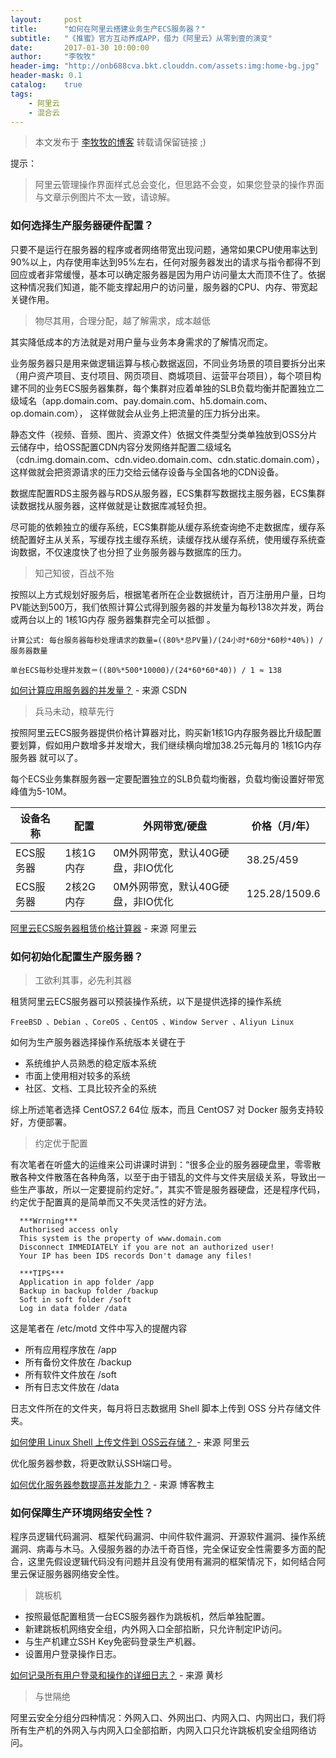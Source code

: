 ```yaml
---
layout:     post
title:      "如何在阿里云搭建业务生产ECS服务器？"
subtitle:   "《推蜜》官方互动养成APP，借力《阿里云》从零到壹的演变"
date:       2017-01-30 10:00:00
author:     "李牧牧"
header-img: "http://onb688cva.bkt.clouddn.com/assets:img:home-bg.jpg"
header-mask: 0.1
catalog:    true
tags:
    - 阿里云
    - 混合云
---
```


> 本文发布于 [李牧牧的博客](http://limumu.me) 转载请保留链接 ;)

  



提示：

> 阿里云管理操作界面样式总会变化，但思路不会变，如果您登录的操作界面与文章示例图片不太一致，请谅解。





### 如何选择生产服务器硬件配置？

只要不是运行在服务器的程序或者网络带宽出现问题，通常如果CPU使用率达到90%以上，内存使用率达到95%左右，任何对服务器发出的请求与指令都得不到回应或者非常缓慢，基本可以确定服务器是因为用户访问量太大而顶不住了。依据这种情况我们知道，能不能支撑起用户的访问量，服务器的CPU、内存、带宽起关键作用。



> 物尽其用，合理分配，越了解需求，成本越低

其实降低成本的方法就是对用户量与业务本身需求的了解情况而定。

业务服务器只是用来做逻辑运算与核心数据返回，不同业务场景的项目要拆分出来（用户资产项目、支付项目、网页项目、商城项目、运营平台项目），每个项目构建不同的业务ECS服务器集群，每个集群对应着单独的SLB负载均衡并配置独立二级域名（app.domain.com、pay.domain.com、h5.domain.com、op.domain.com）， 这样做就会从业务上把流量的压力拆分出来。

静态文件（视频、音频、图片、资源文件）依据文件类型分类单独放到OSS分片云储存中，给OSS配置CDN内容分发网络并配置二级域名（cdn.img.domain.com、cdn.video.domain.com、cdn.static.domain.com），这样做就会把资源请求的压力交给云储存设备与全国各地的CDN设备。

数据库配置RDS主服务器与RDS从服务器，ECS集群写数据找主服务器，ECS集群读数据找从服务器，这样做就是让数据库减轻负担。

尽可能的依赖独立的缓存系统，ECS集群能从缓存系统查询绝不走数据库，缓存系统配置好主从关系，写缓存找主缓存系统，读缓存找从缓存系统，使用缓存系统查询数据，不仅速度快了也分担了业务服务器与数据库的压力。



> 知己知彼，百战不殆

按照以上方式规划好服务后，根据笔者所在企业数据统计，百万注册用户量，日均PV能达到500万，我们依照计算公式得到服务器的并发量为每秒138次并发，两台或两台以上的 1核1G内存 服务器集群完全可以抵御 。

```
计算公式: 每台服务器每秒处理请求的数量=((80%*总PV量)/(24小时*60分*60秒*40%)) / 服务器数量
```

```
单台ECS每秒处理并发数＝((80%*500*10000)/(24*60*60*40)) / 1 ≈ 138 
```

[如何计算应用服务器的并发量？](http://blog.csdn.net/zhang_xiao8wan8/article/details/45814985 "如何计算应用服务器的并发量？")  - 来源 CSDN



> 兵马未动，粮草先行

按照阿里云ECS服务器提供价格计算器对比，购买新1核1G内存服务器比升级配置要划算，假如用户数增多并发增大，我们继续横向增加38.25元每月的 1核1G内存服务器 就可以了。

每个ECS业务集群服务器一定要配置独立的SLB负载均衡器，负载均衡设置好带宽峰值为5-10M。


| 设备名称   | 配置     | 外网带宽/硬盘              | 价格（月/年）       |
| ------ | ------ | -------------------- | ------------- |
| ECS服务器 | 1核1G内存 | 0M外网带宽，默认40G硬盘，非IO优化 | 38.25/459     |
| ECS服务器 | 2核2G内存 | 0M外网带宽，默认40G硬盘，非IO优化 | 125.28/1509.6 |

[阿里云ECS服务器租赁价格计算器](https://www.aliyun.com/price/product#/ecs/calculator "阿里云ECS服务器租赁价格计算器")  - 来源 阿里云





### 如何初始化配置生产服务器？

> 工欲利其事，必先利其器

租赁阿里云ECS服务器可以预装操作系统，以下是提供选择的操作系统

```
FreeBSD 、Debian 、CoreOS 、CentOS 、Window Server 、Aliyun Linux
```

如何为生产服务器选择操作系统版本关键在于

- 系统维护人员熟悉的稳定版本系统
- 市面上使用相对较多的系统
- 社区、文档、工具比较齐全的系统

综上所述笔者选择 CentOS7.2 64位 版本，而且 CentOS7 对 Docker 服务支持较好，方便部署。



> 约定优于配置

有次笔者在听盛大的运维来公司讲课时讲到：“很多企业的服务器硬盘里，零零散散各种文件散落在各种角落，以至于由于错乱的文件与文件夹层级关系，导致出一些生产事故，所以一定要提前约定好。”，其实不管是服务器硬盘，还是程序代码，约定优于配置真的是简单而又不失灵活性的好方法。

      ***Wrrning***
      Authorised access only
      This system is the property of www.domain.com
      Disconnect IMMEDIATELY if you are not an authorized user!
      Your IP has been IDS records Don't damage any files!
    
      ***TIPS***
      Application in app folder /app
      Backup in backup folder /backup
      Soft in soft folder /soft
      Log in data folder /data

这是笔者在 /etc/motd 文件中写入的提醒内容

- 所有应用程序放在 /app 
- 所有备份文件放在 /backup
- 所有软件文件放在 /soft
- 所有日志文件放在 /data

日志文件所在的文件夹，每月将日志数据用 Shell 脚本上传到 OSS 分片存储文件夹。

[如何使用 Linux Shell 上传文件到 OSS云存储？ ](https://bbs.aliyun.com/simple/t233456.html "如何使用 Linux Shell 上传文件到 OSS云存储？ ")  - 来源 阿里云

优化服务器参数，将更改默认SSH端口号。

[如何优化服务器参数提高并发能力？](http://www.ha97.com/4396.html "如何优化服务器参数提高并发能力？")  - 来源 博客教主





### 如何保障生产环境网络安全性？

程序员逻辑代码漏洞、框架代码漏洞、中间件软件漏洞、开源软件漏洞、操作系统漏洞、病毒与木马。入侵服务器的办法千奇百怪，完全保证安全性需要多方面的配合，这里先假设逻辑代码没有问题并且没有使用有漏洞的框架情况下，如何结合阿里云保证服务器网络安全性。



> 跳板机

- 按照最低配置租赁一台ECS服务器作为跳板机，然后单独配置。
- 新建跳板机网络安全组，内外网入口全部掐断，只允许制定IP访问。
- 与生产机建立SSH Key免密码登录生产机器。
- 设置用户登录操作日志。

[如何记录所有用户登录和操作的详细日志？](http://blog.csdn.net/mchdba/article/details/53207597 "如何记录所有用户登录和操作的详细日志？")  - 来源 黄杉



> 与世隔绝

阿里云安全分组分四种情况：外网入口、外网出口、内网入口、内网出口，我们将所有生产机的外网入与内网入口全部掐断，内网入口只允许跳板机安全组网络访问。






















